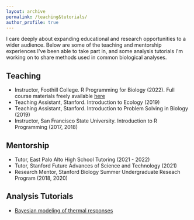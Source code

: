 ```yaml
---
layout: archive
permalink: /teaching&tutorials/
author_profile: true
---
```


I care deeply about expanding educational and research opportunities to a wider audience. Below are some of the teaching and mentorship experiences I've been able to take part in, and some analysis tutorials I'm working on to share methods used in common biological analyses. 

## Teaching ##

- Instructor, Foothill College. R Programming for Biology (2022). Full course materials freely available <a href="https://github.com/lcouper/RprogrammingCourse"> here</a>   
- Teaching Assistant, Stanford. Introduction to Ecology (2019)   
- Teaching Assistant, Stanford. Introduction to Problem Solving in Biology (2019)
- Instructor, San Francisco State University. Introduction to R Programming (2017, 2018)   

## Mentorship ##

- Tutor, East Palo Alto High School Tutoring (2021 - 2022)   
- Tutor, Stanford Future Advances of Science and Technology (2021)   
- Research Mentor, Stanford Biology Summer Undergraduate Reseach Program (2018, 2020)  

## Analysis Tutorials ##

- <a href="https://github.com/lcouper/AnalysisTutorials/tree/main/BayesianCurveFitting">Bayesian modeling of thermal responses</a>   
